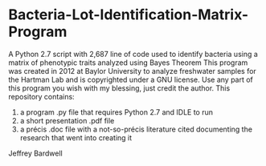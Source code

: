 # Bacteria-Lot-Identification-Matrix-Program
A Python 2.7 script with 2,687 line of code used to identify bacteria using a matrix of phenotypic traits analyzed using Bayes Theorem
This program was created in 2012 at Baylor University to analyze freshwater samples for the Hartman Lab and is copyrighted under a GNU license. 
Use any part of this program you wish with my blessing, just credit the author.
This repository contains:
1) a program .py file that requires Python 2.7 and IDLE to run 
2) a short presentation .pdf file 
3) a précis .doc file with a not-so-précis literature cited documenting the research that went into creating it

Jeffrey Bardwell
